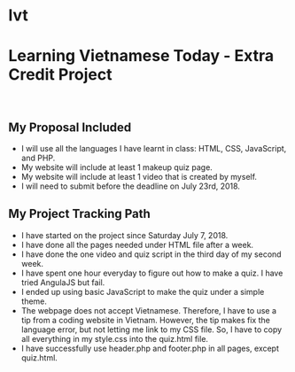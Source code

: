 # lvt
<h1>Learning Vietnamese Today - Extra Credit Project</h1>
<br/>
<h2>My Proposal Included</h2>
<ul>
  <li>I will use all the languages I have learnt in class: HTML, CSS, JavaScript, and PHP.</li>
  <li>My website will include at least 1 makeup quiz page.</li>
  <li>My website will include at least 1 video that is created by myself.</li>
  <li>I will need to submit before the deadline on July 23rd, 2018.</li>
</ul>
<h2>My Project Tracking Path</h2>
<ul>
  <li>I have started on the project since Saturday July 7, 2018.</li>
  <li>I have done all the pages needed under HTML file after a week.</li>
  <li>I have done the one video and quiz script in the third day of my second week.</li>
  <li>I have spent one hour everyday to figure out how to make a quiz. I have tried AngulaJS but fail.</li>
  <li>I ended up using basic JavaScript to make the quiz under a simple theme.</li>
  <li>The webpage does not accept Vietnamese. Therefore, I have to use a tip from a coding website in Vietnam. However, the tip makes fix the language error, but not letting me link to my CSS file. So, I have to copy all everything in my style.css into the quiz.html file.</li>
  <li>I have successfully use header.php and footer.php in all pages, except quiz.html.</li>
</ul>
